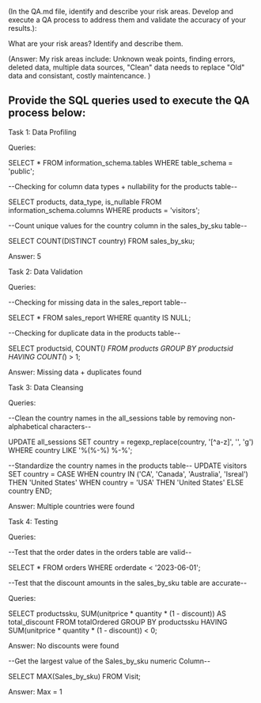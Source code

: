 (In the QA.md file, identify and describe your risk areas. Develop and execute a QA process to address them and validate the accuracy of your results.):

What are your risk areas? Identify and describe them.

(Answer: My risk areas include: Unknown weak points, finding errors, deleted data, multiple data sources, "Clean" data needs to replace "Old" data and consistant, costly maintencance. )

Provide the SQL queries used to execute the QA process below:
-------------------------------

Task 1: Data Profiling

Queries:

SELECT *
FROM information_schema.tables
WHERE table_schema = 'public';


--Checking for column data types + nullability for the products table--

SELECT products, data_type, is_nullable
FROM information_schema.columns
WHERE products = 'visitors';


--Count unique values for the country column in the sales_by_sku table--

SELECT COUNT(DISTINCT country)
FROM sales_by_sku;

Answer: 5

Task 2: Data Validation

Queries:

--Checking for missing data in the sales_report table--

SELECT *
FROM sales_report
WHERE quantity IS NULL;


--Checking for duplicate data in the products table--

SELECT productsid, COUNT(*)
FROM products
GROUP BY productsid
HAVING COUNT(*) > 1;


Answer: Missing data + duplicates found

Task 3: Data Cleansing

Queries:

--Clean the country names in the all_sessions table by removing non-alphabetical characters--

UPDATE all_sessions
SET country = regexp_replace(country, '[^a-z]', '', 'g')
WHERE country LIKE '%(%-%) %-%';

--Standardize the country names in the products table--
UPDATE visitors
SET country = CASE
    WHEN country IN ('CA', 'Canada', 'Australia', 'Isreal') THEN 'United States'
    WHEN country = 'USA' THEN 'United States'
    ELSE country
    END;

Answer: Multiple countries were found

Task 4: Testing

Queries:

--Test that the order dates in the orders table are valid--

SELECT *
FROM orders
WHERE orderdate < '2023-06-01';


--Test that the discount amounts in the sales_by_sku table are accurate--

Queries:

SELECT productssku, SUM(unitprice * quantity * (1 - discount)) AS total_discount
FROM totalOrdered
GROUP BY productssku
HAVING SUM(unitprice * quantity * (1 - discount)) < 0;

Answer: No discounts were found


--Get the largest value of the Sales_by_sku numeric Column--


SELECT  MAX(Sales_by_sku) FROM Visit;

Answer: Max = 1




